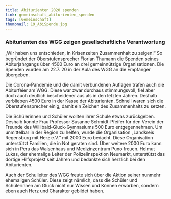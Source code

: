 ```yaml
---
title: Abiturienten 2020 spenden
link: gemeinschaft_abiturienten_spenden
tags: [Gemeinschaft]
thumbnail: 19_AbiSpende.jpg
---
```


<h3>
    Abiturienten des WGG zeigen gesellschaftliche Verantwortung
</h3>


<figure class="float-right">
    <v-image name="19_AbiSpende" alt="AbiSpende"></v-image>
</figure>


„Wir haben uns entschieden, in Krisenzeiten Zusammenhalt zu zeigen!“ So begründet der Oberstufensprecher Florian Thumann die Spenden seines 
Abiturjahrgangs über 4500 Euro an drei gemeinnützige Organisationen. Die Spenden wurden am 22.7. 20 in der Aula des WGG an die Empfänger übergeben.

Die Corona-Pandemie und die damit verbundenen Auflagen trafen auch die Abiturfeier am WGG. Diese war zwar durchaus stimmungsvoll, fiel aber 
doch auch deutlich bescheidener aus als in den letzten Jahren. Deshalb verblieben 4500 Euro in der Kasse der Abiturienten. Schnell waren sich 
die Oberstufensprecher einig, damit ein Zeichen des Zusammenhalts zu setzen.

Die Schülerinnen und Schüler wollten ihrer Schule etwas zurückgeben. Deshalb konnte Frau Professor Susanne Schmidt-Pfeifer für den Verein der 
Freunde des Willibald-Gluck-Gymnasiums 500 Euro entgegennehmen. Um unmittelbar in der Region zu helfen, wurde die Organisation „Landkreis Regensburg
 mit Herz e.V.“ mit 2000 Euro bedacht. Diese Organisation unterstützt Familien, die in Not geraten sind. Über weitere 2000 Euro kann sich in Peru 
 das Waisenhaus und Medizinzentrum Puno freuen. Helmut Lukas, der ehemalige Leiter der Polizeiinspektion Neumarkt, unterstützt das dortige 
 Hilfsprojekt seit Jahren und bedankte sich herzlich bei den Abiturienten.

Auch der Schulleiter des WGG freute sich über die Aktion seiner nunmehr ehemaligen Schüler. Diese zeigt nämlich, dass die Schüler und Schülerinnen 
am Gluck nicht nur Wissen und Können erworben, sondern eben auch Herz und Charakter gebildet haben.